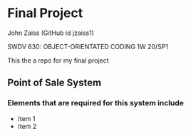 # Final Project

John Zaiss (GitHub id jzaiss1)

SWDV 630: OBJECT-ORIENTATED CODING 1W 20/SP1

This the a repo for my final project

## Point of Sale System

### Elements that are required for this system include

* Item 1
* Item 2
